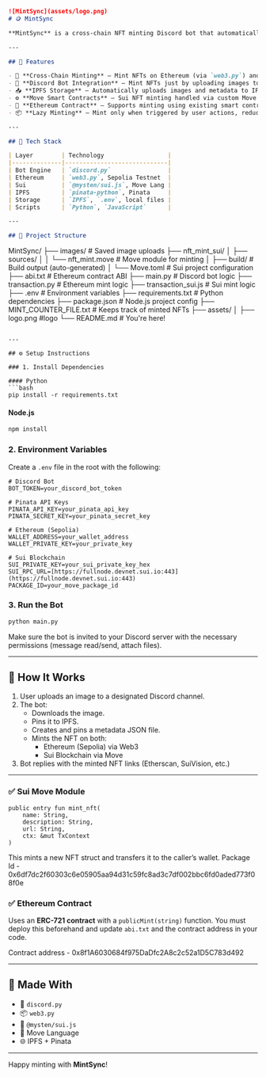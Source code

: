 ```markdown
![MintSync](assets/logo.png)
# 🪙 MintSync

**MintSync** is a cross-chain NFT minting Discord bot that automatically turns uploaded images into NFTs on both the **Ethereum (Sepolia Testnet)** and the **Sui blockchain**. Just drop an image in a designated Discord channel, and MintSync handles everything — from IPFS pinning to smart contract minting.

---

## 🚀 Features

- 🔗 **Cross-Chain Minting** – Mint NFTs on Ethereum (via `web3.py`) and Sui (via Move contracts).
- 🤖 **Discord Bot Integration** – Mint NFTs just by uploading images to Discord.
- 📥 **IPFS Storage** – Automatically uploads images and metadata to IPFS via Pinata.
- ⚙️ **Move Smart Contracts** – Sui NFT minting handled via custom Move modules.
- 📜 **Ethereum Contract** – Supports minting using existing smart contracts on Sepolia.
- 📦 **Lazy Minting** – Mint only when triggered by user actions, reducing gas and clutter.

---

## 🧩 Tech Stack

| Layer        | Technology                  |
|--------------|-----------------------------|
| Bot Engine   | `discord.py`                |
| Ethereum     | `web3.py`, Sepolia Testnet  |
| Sui          | `@mysten/sui.js`, Move Lang |
| IPFS         | `pinata-python`, Pinata     |
| Storage      | `IPFS`, `.env`, local files |
| Scripts      | `Python`, `JavaScript`      |

---

## 📁 Project Structure

```
MintSync/
├── images/                         # Saved image uploads
├── nft_mint_sui/
│   ├── sources/
│   │   └── nft_mint.move           # Move module for minting
│   ├── build/                      # Build output (auto-generated)
│   └── Move.toml                   # Sui project configuration
├── abi.txt                         # Ethereum contract ABI
├── main.py                         # Discord bot logic
├── transaction.py                  # Ethereum mint logic
├── transaction_sui.js              # Sui mint logic
├── .env                            # Environment variables
├── requirements.txt                # Python dependencies
├── package.json                    # Node.js project config
├── MINT_COUNTER_FILE.txt           # Keeps track of minted NFTs
├── assets/
│   ├── logo.png                    #logo
└── README.md                       # You're here!
```

---

## ⚙️ Setup Instructions

### 1. Install Dependencies

#### Python
```bash
pip install -r requirements.txt
```
#### Node.js
```bash
npm install
```

### 2. Environment Variables

Create a `.env` file in the root with the following:

```env
# Discord Bot
BOT_TOKEN=your_discord_bot_token

# Pinata API Keys
PINATA_API_KEY=your_pinata_api_key
PINATA_SECRET_KEY=your_pinata_secret_key

# Ethereum (Sepolia)
WALLET_ADDRESS=your_wallet_address
WALLET_PRIVATE_KEY=your_private_key

# Sui Blockchain
SUI_PRIVATE_KEY=your_sui_private_key_hex
SUI_RPC_URL=[https://fullnode.devnet.sui.io:443](https://fullnode.devnet.sui.io:443)
PACKAGE_ID=your_move_package_id
```

### 3. Run the Bot

```bash
python main.py
```
Make sure the bot is invited to your Discord server with the necessary permissions (message read/send, attach files).

---

## 🧪 How It Works

1.  User uploads an image to a designated Discord channel.
2.  The bot:
    * Downloads the image.
    * Pins it to IPFS.
    * Creates and pins a metadata JSON file.
    * Mints the NFT on both:
        * Ethereum (Sepolia) via Web3
        * Sui Blockchain via Move
3.  Bot replies with the minted NFT links (Etherscan, SuiVision, etc.)

---


### ✅ Sui Move Module

```move
public entry fun mint_nft(
    name: String,
    description: String,
    url: String,
    ctx: &mut TxContext
)
```
This mints a new NFT struct and transfers it to the caller’s wallet.
Package Id - 0x6df7dc2f60303c6e05905aa94d31c59fc8ad3c7df002bbc6fd0aded773f08f0e

### ✅ Ethereum Contract

Uses an **ERC-721 contract** with a `publicMint(string)` function. You must deploy this beforehand and update `abi.txt` and the contract address in your code.

Contract address - 0x8f1A6030684f975DaDfc2A8c2c52a1D5C783d492

---

## 🧠 Made With

* 🐍 `discord.py`
* 📦 `web3.py`
* 🌊 `@mysten/sui.js`
* 🧠 Move Language
* 🌐 IPFS + Pinata

---

Happy minting with **MintSync**!
```